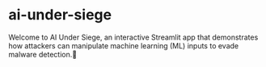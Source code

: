 # ai-under-siege
Welcome to AI Under Siege, an interactive Streamlit app that demonstrates how attackers can manipulate machine learning (ML) inputs to evade malware detection.🤖
